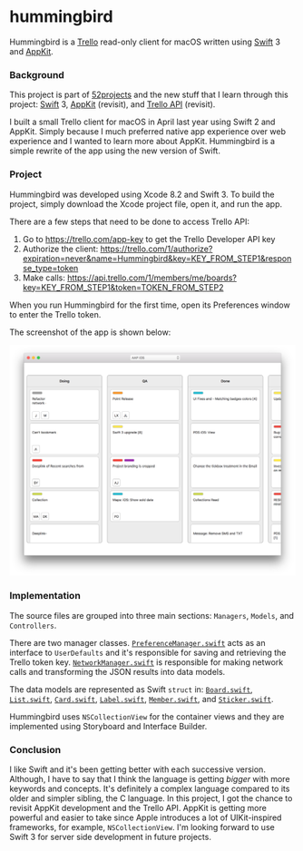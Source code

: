 # hummingbird

Hummingbird is a [Trello](https://trello.com) read-only client for macOS written using [Swift](https://swift.org) 3 and [AppKit](https://developer.apple.com/reference/appkit).

### Background

This project is part of [52projects](https://donny.github.io/52projects/) and the new stuff that I learn through this project: [Swift](https://swift.org) 3, [AppKit](https://developer.apple.com/reference/appkit) (revisit), and [Trello API](https://developers.trello.com) (revisit).

I built a small Trello client for macOS in April last year using Swift 2 and AppKit. Simply because I much preferred native app experience over web experience and I wanted to learn more about AppKit. Hummingbird is a simple rewrite of the app using the new version of Swift.

### Project

Hummingbird was developed using Xcode 8.2 and Swift 3. To build the project, simply download the Xcode project file, open it, and run the app.

There are a few steps that need to be done to access Trello API:

1. Go to https://trello.com/app-key to get the Trello Developer API key
2. Authorize the client: https://trello.com/1/authorize?expiration=never&name=Hummingbird&key=KEY_FROM_STEP1&response_type=token
3. Make calls: https://api.trello.com/1/members/me/boards?key=KEY_FROM_STEP1&token=TOKEN_FROM_STEP2

When you run Hummingbird for the first time, open its Preferences window to enter the Trello token.

The screenshot of the app is shown below:

![Screenshot](https://raw.githubusercontent.com/donny/hummingbird/master/screenshot.png)

### Implementation

The source files are grouped into three main sections: `Managers`, `Models`, and `Controllers`.

There are two manager classes. [`PreferenceManager.swift`](https://github.com/donny/hummingbird/blob/master/Hummingbird/PreferenceManager.swift) acts as an interface to `UserDefaults` and it's responsible for saving and retrieving the Trello token key. [`NetworkManager.swift`](https://github.com/donny/hummingbird/blob/master/Hummingbird/NetworkManager.swift) is responsible for making network calls and transforming the JSON results into data models.

The data models are represented as Swift `struct` in: [`Board.swift`](https://github.com/donny/hummingbird/blob/master/Hummingbird/Board.swift), [`List.swift`](https://github.com/donny/hummingbird/blob/master/Hummingbird/List.swift), [`Card.swift`](https://github.com/donny/hummingbird/blob/master/Hummingbird/Card.swift), [`Label.swift`](https://github.com/donny/hummingbird/blob/master/Hummingbird/Label.swift), [`Member.swift`](https://github.com/donny/hummingbird/blob/master/Hummingbird/Member.swift), and [`Sticker.swift`](https://github.com/donny/hummingbird/blob/master/Hummingbird/Sticker.swift).

Hummingbird uses `NSCollectionView` for the container views and they are implemented using Storyboard and Interface Builder.

### Conclusion

I like Swift and it's been getting better with each successive version. Although, I have to say that I think the language is getting _bigger_ with more keywords and concepts. It's definitely a complex language compared to its older and simpler sibling, the C language. In this project, I got the chance to revisit AppKit development and the Trello API. AppKit is getting more powerful and easier to take since Apple introduces a lot of UIKit-inspired frameworks, for example, `NSCollectionView`. I'm looking forward to use Swift 3 for server side development in future projects.
